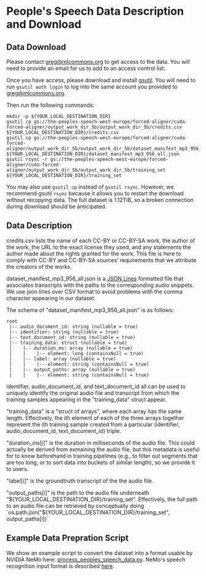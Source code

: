 # People's Speech Data Description and Download

## Data Download

Please contact greg@mlcommons.org to get access to the data. You will
need to provide an email for us to add to an access control list.

Once you have access, please download and install
[gsutil](https://cloud.google.com/storage/docs/gsutil). You will need
to run `gsutil auth login` to log into the same account you provided
to greg@mlcommons.org.

Then run the following commands:

```
mkdir -p ${YOUR_LOCAL_DESTINATION_DIR}
gsutil cp gs://the-peoples-speech-west-europe/forced-aligner/cuda-forced-aligner/output_work_dir_5b/output_work_dir_5b/credits.csv ${YOUR_LOCAL_DESTINATION_DIR}/credits.csv
gsutil cp gs://the-peoples-speech-west-europe/forced-aligner/cuda-forced-aligner/output_work_dir_5b/output_work_dir_5b/dataset_manifest_mp3_956_all.json ${YOUR_LOCAL_DESTINATION_DIR}/dataset_manifest_mp3_956_all.json
gsutil rsync -r gs://the-peoples-speech-west-europe/forced-aligner/cuda-forced-aligner/output_work_dir_5b/output_work_dir_5b/training_set ${YOUR_LOCAL_DESTINATION_DIR}/training_set
```

You may also use `gsutil cp` instead of `gsutil rsync`. However, we
recommend gsutil `rsync` because it allows you to restart the download
without recopying data. The full dataset is 1.12TiB, so a broken
connection during download should be anticipated.

## Data Description

credits.csv lists the name of each CC-BY or CC-BY-SA work, the author
of the work, the URL to the exact license they used, and any
statements the author made about the rights granted for the work. This
file is here to comply with CC-BY and CC-BY-SA sources' requirements
that we attribute the creators of the works.

dataset_manifest_mp3_956_all.json is a [JSON
Lines](https://jsonlines.org/) formatted file that associates
transcripts with the paths to the corresponding audio snippets. We use json lines
over CSV format to avoid problems with the comma character appearing
in our dataset.

The schema of "dataset_manifest_mp3_956_all.json" is as follows:

```
root
 |-- audio_document_id: string (nullable = true)
 |-- identifier: string (nullable = true)
 |-- text_document_id: string (nullable = true)
 |-- training_data: struct (nullable = true)
 |    |-- duration_ms: array (nullable = true)
 |    |    |-- element: long (containsNull = true)
 |    |-- label: array (nullable = true)
 |    |    |-- element: string (containsNull = true)
 |    |-- output_paths: array (nullable = true)
 |    |    |-- element: string (containsNull = true)
```

identifier, audio_document_id, and text_document_id all can be used to
uniquely identify the original audio file and transcript from which
the training samples appearing in the "training_data" struct appear.

"training_data" is a "struct of arrays", where each array has the same
length. Effectively, the ith element of each of the three arrays
together represent the ith training sample created from a particular
(identifier, audio_document_id, text_document_id) triple.

"duration_ms[i]" is the duration in milliseconds of the audio
file. This could actually be derived from exmaining the audio file,
but this metadata is useful for to know beforehand in training
pipelines (e.g., to filter out segments that are too long, or to sort
data into buckets of similar length), so we provide it to users.

"label[i]" is the groundtruth transcript of the the audio file.

"output_paths[i]" is the path to the audio file underneath
"${YOUR_LOCAL_DESTINATION_DIR}/training_set". Effectively, the full
path to an audio file can be retrieved by conceptually doing
`os.path.join("${YOUR_LOCAL_DESTINATION_DIR}/training_set",
output_paths[i])`

## Example Data Prepration Script

We show an example script to convert the dataset into a format usable
by NVIDIA NeMo here:
[process_peoples_speech_data.py](/scripts/peoples_speech/process_peoples_speech_data.py). NeMo's
speech recognition input format is described
[here](https://docs.nvidia.com/deeplearning/nemo/user-guide/docs/en/stable/asr/datasets.html#preparing-custom-asr-data).